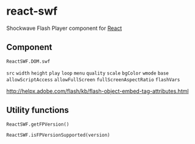 # react-swf

Shockwave Flash Player component for [React](https://github.com/facebook/react)

## Component

`ReactSWF.DOM.swf`

`src` `width` `height` `play` `loop` `menu` `quality` `scale` `bgColor` `wmode` `base` `allowScriptAccess` `allowFullScreen` `fullScreenAspectRatio` `flashVars`

http://helpx.adobe.com/flash/kb/flash-object-embed-tag-attributes.html

## Utility functions

`ReactSWF.getFPVersion()`

`ReactSWF.isFPVersionSupported(version)`
